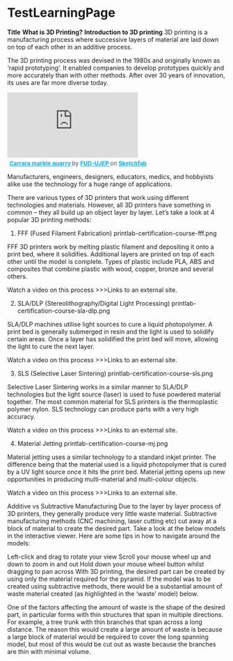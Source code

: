 # TestLearningPage
**Title**
**What is 3D Printing?**
**Introduction to 3D printing**
3D printing is a manufacturing process where successive layers of material are laid down on top of each other in an additive process.

The 3D printing process was devised in the 1980s and originally known as ‘rapid prototyping’. It enabled companies to develop prototypes quickly and more accurately than with other methods. After over 30 years of innovation, its uses are far more diverse today.  



<div class="sketchfab-embed-wrapper"> <iframe title="Carrara marble quarry" frameborder="0" allowfullscreen mozallowfullscreen="true" webkitallowfullscreen="true" allow="autoplay; fullscreen; xr-spatial-tracking" xr-spatial-tracking execution-while-out-of-viewport execution-while-not-rendered web-share src="https://sketchfab.com/models/2e1901628c074bfe86b8a233d8d35200/embed"> </iframe> <p style="font-size: 13px; font-weight: normal; margin: 5px; color: #4A4A4A;"> <a href="https://sketchfab.com/3d-models/carrara-marble-quarry-2e1901628c074bfe86b8a233d8d35200?utm_medium=embed&utm_campaign=share-popup&utm_content=2e1901628c074bfe86b8a233d8d35200" target="_blank" style="font-weight: bold; color: #1CAAD9;"> Carrara marble quarry </a> by <a href="https://sketchfab.com/FUD-UJEP?utm_medium=embed&utm_campaign=share-popup&utm_content=2e1901628c074bfe86b8a233d8d35200" target="_blank" style="font-weight: bold; color: #1CAAD9;"> FUD-UJEP </a> on <a href="https://sketchfab.com?utm_medium=embed&utm_campaign=share-popup&utm_content=2e1901628c074bfe86b8a233d8d35200" target="_blank" style="font-weight: bold; color: #1CAAD9;">Sketchfab</a></p></div>  




Manufacturers, engineers, designers, educators, medics, and hobbyists alike use the technology for a huge range of applications.

There are various types of 3D printers that work using different technologies and materials. However, all 3D printers have something in common – they all build up an object layer by layer. Let’s take a look at 4 popular 3D printing methods:

1. FFF (Fused Filament Fabrication)
printlab-certification-course-fff.png

FFF 3D printers work by melting plastic filament and depositing it onto a print bed, where it solidifies. Additional layers are printed on top of each other until the model is complete. Types of plastic include PLA, ABS and composites that combine plastic with wood, copper, bronze and several others. 

Watch a video on this process >>>Links to an external site.

2. SLA/DLP (Stereolithography/Digital Light Processing)
printlab-certification-course-sla-dlp.png

SLA/DLP machines utilise light sources to cure a liquid photopolymer. A print bed is generally submerged in resin and the light is used to solidify certain areas. Once a layer has solidified the print bed will move, allowing the light to cure the next layer.

Watch a video on this process >>>Links to an external site.

3. SLS (Selective Laser Sintering)
printlab-certification-course-sls.png

Selective Laser Sintering works in a similar manner to SLA/DLP technologies but the light source (laser) is used to fuse powdered material together. The most common material for SLS printers is the thermoplastic polymer nylon. SLS technology can produce parts with a very high accuracy.

Watch a video on this process >>>Links to an external site.

4. Material Jetting
printlab-certification-course-mj.png

Material jetting uses a similar technology to a standard inkjet printer. The difference being that the material used is a liquid photopolymer that is cured by a UV light source once it hits the print bed. Material jetting opens up new opportunities in producing multi-material and multi-colour objects.

Watch a video on this process >>>Links to an external site.

Additive vs Subtractive Manufacturing
Due to the layer by layer process of 3D printers, they generally produce very little waste material. Subtractive manufacturing methods (CNC machining, laser cutting etc) cut away at a block of material to create the desired part. Take a look at the below models in the interactive viewer. Here are some tips in how to navigate around the models:

Left-click and drag to rotate your view
Scroll your mouse wheel up and down to zoom in and out
Hold down your mouse wheel button whilst dragging to pan across
With 3D printing, the desired part can be created by using only the material required for the pyramid. If the model was to be created using subtractive methods, there would be a substantial amount of waste material created (as highlighted in the ‘waste’ model) below.



One of the factors affecting the amount of waste is the shape of the desired part, in particular forms with thin structures that span in multiple directions. For example, a tree trunk with thin branches that span across a long distance. The reason this would create a large amount of waste is because a large block of material would be required to cover the long spanning model, but most of this would be cut out as waste because the branches are thin with minimal volume.
